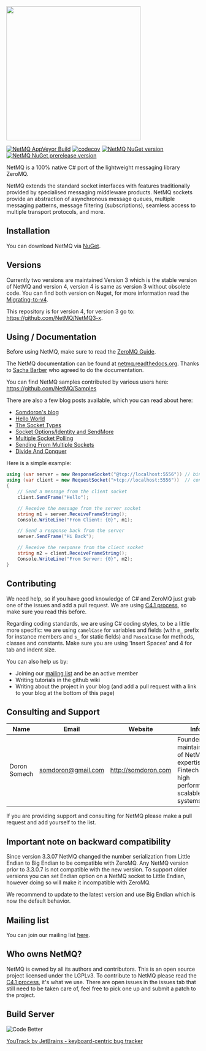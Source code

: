 <img src="https://cdn.rawgit.com/zeromq/netmq/master/img/NetMQLogo.svg" width="350" />

[![NetMQ AppVeyor Build](https://ci.appveyor.com/api/projects/status/as5fiw8a3suw53iu/branch/master?svg=true)](https://ci.appveyor.com/project/somdoron/netmq-2bhss) [![codecov](https://codecov.io/gh/zeromq/netmq/branch/master/graph/badge.svg)](https://codecov.io/gh/zeromq/netmq) [![NetMQ NuGet version](https://img.shields.io/nuget/v/NetMQ.svg)](https://www.nuget.org/packages/NetMQ/) [![NetMQ NuGet prerelease version](https://img.shields.io/nuget/vpre/NetMQ.svg)](https://www.nuget.org/packages/NetMQ/)

NetMQ is a 100% native C# port of the lightweight messaging library ZeroMQ.

NetMQ extends the
standard socket interfaces with features traditionally provided by
specialised messaging middleware products. NetMQ sockets provide an
abstraction of asynchronous message queues, multiple messaging patterns,
message filtering (subscriptions), seamless access to multiple transport
protocols, and more.

## Installation

You can download NetMQ via [NuGet](https://nuget.org/packages/NetMQ/).

## Versions

Currently two versions are maintained 
Version 3 which is the stable version of NetMQ and version 4, version 4 is same as version 3 without obsolete code.
You can find both version on Nuget, for more information read the [Migrating-to-v4](https://github.com/zeromq/netmq/wiki/Migrating-to-v4).

This repository is for version 4, for version 3 go to: https://github.com/NetMQ/NetMQ3-x.

## Using / Documentation

Before using NetMQ, make sure to read the [ZeroMQ Guide](http://zguide.zeromq.org/page:all).

The NetMQ documentation can be found at [netmq.readthedocs.org](http://netmq.readthedocs.org/en/latest/). Thanks to [Sacha Barber](http://www.codeproject.com/Members/Sacha-Barber) who agreed to do the documentation.

You can find NetMQ samples contributed by various users here: https://github.com/NetMQ/Samples

There are also a few blog posts available, which you can read about here:

+ [Somdoron's blog](http://somdoron.com/category/netmq/)
+ [Hello World](http://sachabarbs.wordpress.com/2014/08/19/zeromq-1-introduction/)
+ [The Socket Types](http://sachabarbs.wordpress.com/2014/08/21/zeromq-2-the-socket-types-2/)
+ [Socket Options/Identity and SendMore](http://sachabarbs.wordpress.com/2014/08/26/zeromq-3-socket-optionsidentity-and-sendmore/)
+ [Multiple Socket Polling](http://sachabarbs.wordpress.com/2014/08/27/zeromq-4-multiple-sockets-polling/)
+ [Sending From Multiple Sockets](https://sachabarbs.wordpress.com/2014/08/30/zeromq-sending-from-multiple-sockets/)
+ [Divide And Conquer](http://sachabarbs.wordpress.com/2014/09/01/zeromq-6-divide-and-conquer/)


Here is a simple example:

```csharp
using (var server = new ResponseSocket("@tcp://localhost:5556")) // bind
using (var client = new RequestSocket(">tcp://localhost:5556"))  // connect
{
    // Send a message from the client socket
    client.SendFrame("Hello");

    // Receive the message from the server socket
    string m1 = server.ReceiveFrameString();
    Console.WriteLine("From Client: {0}", m1);

    // Send a response back from the server
    server.SendFrame("Hi Back");

    // Receive the response from the client socket
    string m2 = client.ReceiveFrameString();
    Console.WriteLine("From Server: {0}", m2);
}
```

## Contributing

We need help, so if you have good knowledge of C# and ZeroMQ just grab one of the issues and add a pull request.
We are using [C4.1 process](http://rfc.zeromq.org/spec:22), so make sure you read this before.

Regarding coding standards, we are using C# coding styles, to be a little more specific: we are using `camelCase` for variables and fields (with `m_` prefix for instance members and `s_` for static fields) and `PascalCase` for methods, classes and constants. Make sure you are using 'Insert Spaces' and 4 for tab and indent size.

You can also help us by:

* Joining our [mailing list](https://groups.google.com/d/forum/netmq-dev?hl=en) and be an active member
* Writing tutorials in the github wiki
* Writing about the project in your blog (and add a pull request with a link to your blog at the bottom of this page)

## Consulting and Support
Name | Email | Website | Info
-----|-------|---------|-----
Doron Somech | somdoron@gmail.com | http://somdoron.com | Founder and maintainer of NetMQ, expertise in Fintech and high performance scalable systems.

If you are providing support and consulting for NetMQ please make a pull request and add yourself to the list.

## Important note on backward compatibility 

Since version 3.3.07 NetMQ changed the number serialization from Little Endian to Big Endian to be compatible with ZeroMQ.
Any NetMQ version prior to 3.3.0.7 is not compatible with the new version. To support older versions you can set Endian option on a NetMQ socket to Little Endian,
however doing so will make it incompatible with ZeroMQ.

We recommend to update to the latest version and use Big Endian which is now the default behavior.

## Mailing list

You can join our mailing list [here](https://groups.google.com/d/forum/netmq-dev?hl=en). 

## Who owns NetMQ?

NetMQ is owned by all its authors and contributors. 
This is an open source project licensed under the LGPLv3. 
To contribute to NetMQ please read the [C4.1 process](http://rfc.zeromq.org/spec:22), it's what we use.
There are open issues in the issues tab that still need to be taken care of, feel free to pick one up and submit a patch to the project.

## Build Server

![Code Better](http://www.jetbrains.com/img/banners/Codebetter300x250.png)

[YouTrack by JetBrains - keyboard-centric bug tracker](http://www.jetbrains.com/youtrack)
